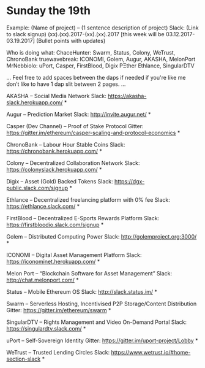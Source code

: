 # Sunday the 19th

Example:
(Name of project) – (1 sentence description of project)
Slack: (Link to slack signup)
(xx).(xx).2017-(xx).(xx).2017 [this week will be 03.12.2017-03.19.2017]
(Bullet points with updates)

Who is doing what:
ChaceHunter: 		Swarm, Status, Colony, WeTrust, ChronoBank
truewavebreak:			ICONOMI, Golem, Augur, AKASHA, MelonPort
MrNebbiolo: 				uPort, Casper, FirstBlood, Digix
PΞther				Ethlance, SingularDTV

…
Feel free to add spaces between the daps if needed if you're like me don’t like to have 1 dap slit between 2 pages. 
...



AKASHA – Social Media Network
Slack: https://akasha-slack.herokuapp.com/
* 

Augur – Prediction Market
Slack: http://invite.augur.net/
*

Casper (Dev Channel) – Proof of Stake Protocol
Gitter: https://gitter.im/ethereum/casper-scaling-and-protocol-economics
*  

ChronoBank – Labour Hour Stable Coins
Slack: https://chronobank.herokuapp.com/
*

Colony – Decentralized Collaboration Network
Slack: https://colonyslack.herokuapp.com/
*

Digix – Asset (Gold) Backed Tokens
Slack: https://dgx-public.slack.com/signup
*

Ethlance – Decentralized freelancing platform with 0% fee
Slack: https://ethlance.slack.com/
*

FirstBlood – Decentralized E-Sports Rewards Platform
Slack: https://firstbloodio.slack.com/signup
*

Golem – Distributed Computing Power
Slack: http://golemproject.org:3000/
* 

ICONOMI – Digital Asset Management Platform
Slack: https://iconominet.herokuapp.com/
*

Melon Port – “Blockchain Software for Asset Management”
Slack: http://chat.melonport.com/
*

Status – Mobile Ethereum OS
Slack: http://slack.status.im/
*

Swarm – Serverless Hosting, Incentivised P2P Storage/Content Distribution
Gitter: https://gitter.im/ethereum/swarm
*

SingularDTV – Rights Management and Video On-Demand Portal
Slack: https://singulardtv.slack.com/
*

uPort – Self-Sovereign Identity
Gitter: https://gitter.im/uport-project/Lobby
*

WeTrust – Trusted Lending Circles
Slack: https://www.wetrust.io/#home-section-slack
*
